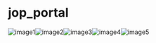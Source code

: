 # jop_portal

![image1](https://user-images.githubusercontent.com/86444228/182597942-6ec3a24a-4330-4ac2-9a6f-ad3472fcb366.jpeg)![image2](https://user-images.githubusercontent.com/86444228/182598405-41029d84-82f3-44c5-bf37-6d73f70a4428.jpeg)![image3](https://user-images.githubusercontent.com/86444228/182598438-8f009521-cf29-45c3-b036-a3a6911f68fc.jpeg)![image4](https://user-images.githubusercontent.com/86444228/182598460-79bc6567-a838-4a82-9a97-cea7323f5be4.jpeg)![image5](https://user-images.githubusercontent.com/86444228/182598505-65a82df7-5aa6-49dc-b13d-0fc69115ec03.jpeg)
